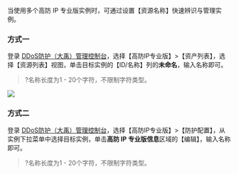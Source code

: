 当使用多个高防 IP 专业版实例时，可通过设置【资源名称】快速辨识与管理实例。
### 方式一
登录 [DDoS防护（大禹）管理控制台](https://console.cloud.tencent.com/dayu/overview)，选择【高防IP专业版】>【资产列表】，选择【资源列表】视图，单击目标实例的【ID/名称】列的**未命名**，输入名称即可。
>?名称长度为1 - 20个字符，不限制字符类型。

![](https://main.qcloudimg.com/raw/9e1dd71f4b5c346d54411bdca33a6291.png)

### 方式二
登录 [DDoS防护（大禹）管理控制台](https://console.cloud.tencent.com/dayu/overview)，选择【高防IP专业版】>【防护配置】，从实例下拉菜单中选择目标实例，单击**高防 IP 专业版信息**区域的【编辑】，输入名称即可。
>?名称长度为1 - 20个字符，不限制字符类型。
